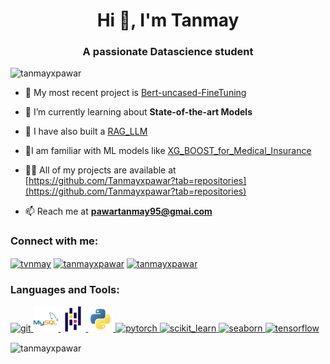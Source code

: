<h1 align="center">Hi 👋, I'm Tanmay</h1>
<h3 align="center">A passionate Datascience student</h3>

<p align="left"> <img src="https://komarev.com/ghpvc/?username=tanmayxpawar&label=Profile%20views&color=0e75b6&style=flat" alt="tanmayxpawar" /> </p>

- 🔭 My most recent project is [Bert-uncased-FineTuning](https://github.com/Tanmayxpawar/Bert_uncased_FineTuning)

- 🌱 I’m currently learning about **State-of-the-art Models**

- 🔭 I have also built a [RAG_LLM](https://github.com/Tanmayxpawar/RAG-with-Gemini-)

- 🤝I am familiar with ML models like [XG_BOOST_for_Medical_Insurance](https://github.com/Tanmayxpawar/XGBOOST_Medical_insurance)

- 👨‍💻 All of my projects are available at [https://github.com/Tanmayxpawar?tab=repositories](https://github.com/Tanmayxpawar?tab=repositories)

- 📫 Reach me at **pawartanmay95@gmai.com**

<h3 align="left">Connect with me:</h3>
<p align="left">
<a href="https://twitter.com/tvnmay" target="blank"><img align="center" src="https://raw.githubusercontent.com/rahuldkjain/github-profile-readme-generator/master/src/images/icons/Social/twitter.svg" alt="tvnmay" height="30" width="40" /></a>
<a href="https://linkedin.com/in/tanmayxpawar" target="blank"><img align="center" src="https://raw.githubusercontent.com/rahuldkjain/github-profile-readme-generator/master/src/images/icons/Social/linked-in-alt.svg" alt="tanmayxpawar" height="30" width="40" /></a>
<a href="https://kaggle.com/tanmayxpawar" target="blank"><img align="center" src="https://raw.githubusercontent.com/rahuldkjain/github-profile-readme-generator/master/src/images/icons/Social/kaggle.svg" alt="tanmayxpawar" height="30" width="40" /></a>
</p>

<h3 align="left">Languages and Tools:</h3>
<p align="left"> <a href="https://git-scm.com/" target="_blank" rel="noreferrer"> <img src="https://www.vectorlogo.zone/logos/git-scm/git-scm-icon.svg" alt="git" width="40" height="40"/> </a> <a href="https://www.mysql.com/" target="_blank" rel="noreferrer"> <img src="https://raw.githubusercontent.com/devicons/devicon/master/icons/mysql/mysql-original-wordmark.svg" alt="mysql" width="40" height="40"/> </a> <a href="https://pandas.pydata.org/" target="_blank" rel="noreferrer"> <img src="https://raw.githubusercontent.com/devicons/devicon/2ae2a900d2f041da66e950e4d48052658d850630/icons/pandas/pandas-original.svg" alt="pandas" width="40" height="40"/> </a> <a href="https://www.python.org" target="_blank" rel="noreferrer"> <img src="https://raw.githubusercontent.com/devicons/devicon/master/icons/python/python-original.svg" alt="python" width="40" height="40"/> </a> <a href="https://pytorch.org/" target="_blank" rel="noreferrer"> <img src="https://www.vectorlogo.zone/logos/pytorch/pytorch-icon.svg" alt="pytorch" width="40" height="40"/> </a> <a href="https://scikit-learn.org/" target="_blank" rel="noreferrer"> <img src="https://upload.wikimedia.org/wikipedia/commons/0/05/Scikit_learn_logo_small.svg" alt="scikit_learn" width="40" height="40"/> </a> <a href="https://seaborn.pydata.org/" target="_blank" rel="noreferrer"> <img src="https://seaborn.pydata.org/_images/logo-mark-lightbg.svg" alt="seaborn" width="40" height="40"/> </a> <a href="https://www.tensorflow.org" target="_blank" rel="noreferrer"> <img src="https://www.vectorlogo.zone/logos/tensorflow/tensorflow-icon.svg" alt="tensorflow" width="40" height="40"/> </a> </p>

<p><img align="center" src="https://github-readme-stats.vercel.app/api/top-langs?username=tanmayxpawar&show_icons=true&locale=en&layout=compact" alt="tanmayxpawar" /></p>
